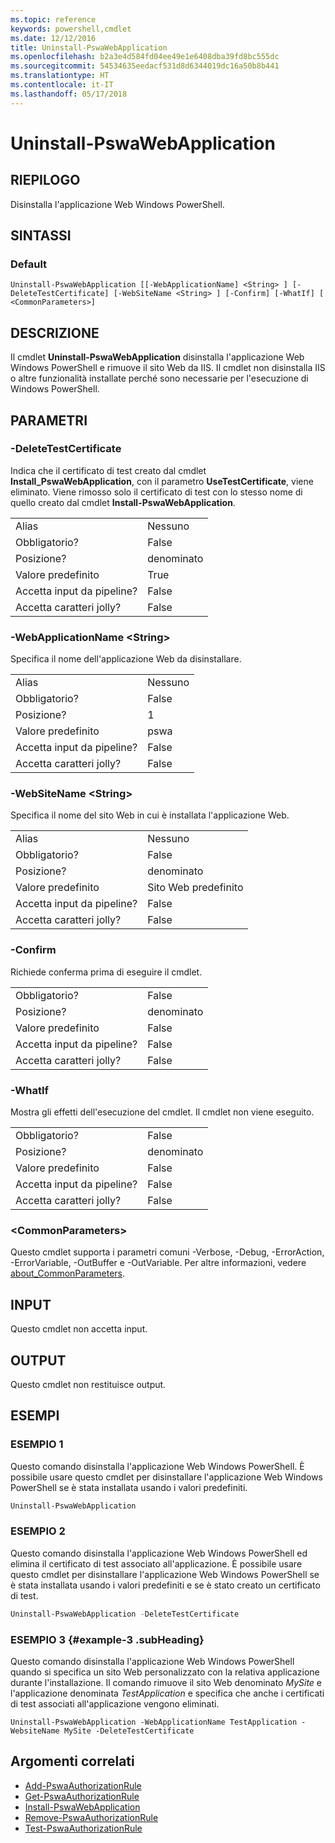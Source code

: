 ```yaml
---
ms.topic: reference
keywords: powershell,cmdlet
ms.date: 12/12/2016
title: Uninstall-PswaWebApplication
ms.openlocfilehash: b2a3e4d584fd04ee49e1e6408dba39fd8bc555dc
ms.sourcegitcommit: 54534635eedacf531d8d6344019dc16a50b8b441
ms.translationtype: HT
ms.contentlocale: it-IT
ms.lasthandoff: 05/17/2018
---
```

# <a name="uninstall-pswawebapplication"></a>Uninstall-PswaWebApplication

## <a name="synopsis"></a>RIEPILOGO

Disinstalla l'applicazione Web Windows PowerShell.

## <a name="syntax"></a>SINTASSI

### <a name="default"></a>Default
```
Uninstall-PswaWebApplication [[-WebApplicationName] <String> ] [-DeleteTestCertificate] [-WebSiteName <String> ] [-Confirm] [-WhatIf] [ <CommonParameters>]
```

## <a name="description"></a>DESCRIZIONE

Il cmdlet **Uninstall-PswaWebApplication** disinstalla l'applicazione Web Windows PowerShell e rimuove il sito Web da IIS. Il cmdlet non disinstalla IIS o altre funzionalità installate perché sono necessarie per l'esecuzione di Windows PowerShell.

## <a name="parameters"></a>PARAMETRI

### <a name="-deletetestcertificate"></a>-DeleteTestCertificate

Indica che il certificato di test creato dal cmdlet **Install\_PswaWebApplication**, con il parametro **UseTestCertificate**, viene eliminato.
Viene rimosso solo il certificato di test con lo stesso nome di quello creato dal cmdlet **Install-PswaWebApplication**.

|||
|-|-|
| Alias                              | Nessuno                                 |
| Obbligatorio?                            | False                                |
| Posizione?                            | denominato                                |
| Valore predefinito                        | True                                 |
| Accetta input da pipeline?               | False                                |
| Accetta caratteri jolly?          | False                                |

### <a name="-webapplicationname-ltstringgt"></a>-WebApplicationName &lt;String&gt;

Specifica il nome dell'applicazione Web da disinstallare.

|||
|-|-|
| Alias                              | Nessuno                                 |
| Obbligatorio?                            | False                                |
| Posizione?                            | 1                                    |
| Valore predefinito                        | pswa                                 |
| Accetta input da pipeline?               | False                                |
| Accetta caratteri jolly?          | False                                |

### <a name="-websitename-ltstringgt"></a>-WebSiteName &lt;String&gt;

Specifica il nome del sito Web in cui è installata l'applicazione Web.

|||
|-|-|
| Alias                              | Nessuno                                 |
| Obbligatorio?                            | False                                |
| Posizione?                            | denominato                                |
| Valore predefinito                        | Sito Web predefinito                     |
| Accetta input da pipeline?               | False                                |
| Accetta caratteri jolly?          | False                                |

### <a name="-confirm"></a>-Confirm

Richiede conferma prima di eseguire il cmdlet.

|||
|-|-|
| Obbligatorio?                            | False                                |
| Posizione?                            | denominato                                |
| Valore predefinito                        | False                                |
| Accetta input da pipeline?               | False                                |
| Accetta caratteri jolly?          | False                                |

### <a name="-whatif"></a>-WhatIf

Mostra gli effetti dell'esecuzione del cmdlet.
Il cmdlet non viene eseguito.

|||
|-|-|
| Obbligatorio?                            | False                                |
| Posizione?                            | denominato                                |
| Valore predefinito                        | False                                |
| Accetta input da pipeline?               | False                                |
| Accetta caratteri jolly?          | False                                |

### <a name="ltcommonparametersgt"></a>&lt;CommonParameters&gt;

Questo cmdlet supporta i parametri comuni -Verbose, -Debug, -ErrorAction, -ErrorVariable, -OutBuffer e -OutVariable.
Per altre informazioni, vedere [about_CommonParameters](http://go.microsoft.com/fwlink/p/?LinkID=113216).

## <a name="inputs"></a>INPUT

Questo cmdlet non accetta input.

## <a name="outputs"></a>OUTPUT

Questo cmdlet non restituisce output.

## <a name="examples"></a>ESEMPI

### <a name="example-1"></a>ESEMPIO 1

Questo comando disinstalla l'applicazione Web Windows PowerShell.
È possibile usare questo cmdlet per disinstallare l'applicazione Web Windows PowerShell se è stata installata usando i valori predefiniti.

```PowerShell
Uninstall-PswaWebApplication
```

### <a name="example-2"></a>ESEMPIO 2

Questo comando disinstalla l'applicazione Web Windows PowerShell ed elimina il certificato di test associato all'applicazione.
È possibile usare questo cmdlet per disinstallare l'applicazione Web Windows PowerShell se è stata installata usando i valori predefiniti e se è stato creato un certificato di test.

```PowerShell
Uninstall-PswaWebApplication -DeleteTestCertificate
```

### <a name="example-3-example-3-subheading"></a>ESEMPIO 3 {#example-3 .subHeading}

Questo comando disinstalla l'applicazione Web Windows PowerShell quando si specifica un sito Web personalizzato con la relativa applicazione durante l'installazione.
Il comando rimuove il sito Web denominato *MySite* e l'applicazione denominata *TestApplication* e specifica che anche i certificati di test associati all'applicazione vengono eliminati.

```
Uninstall-PswaWebApplication -WebApplicationName TestApplication -WebsiteName MySite -DeleteTestCertificate
```

## <a name="related-topics"></a>Argomenti correlati

- [Add-PswaAuthorizationRule](add-pswaauthorizationrule.md)
- [Get-PswaAuthorizationRule](get-pswaauthorizationrule.md)
- [Install-PswaWebApplication](install-pswawebapplication.md)
- [Remove-PswaAuthorizationRule](remove-pswaauthorizationrule.md)
- [Test-PswaAuthorizationRule](test-pswaauthorizationrule.md)